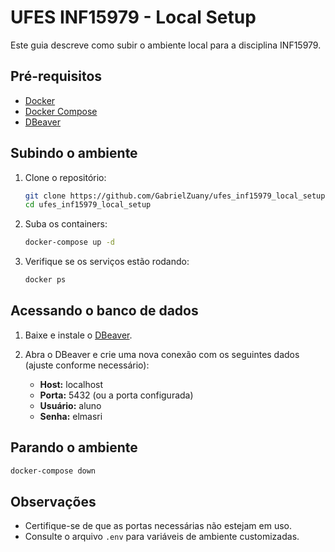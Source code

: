 # UFES INF15979 - Local Setup

Este guia descreve como subir o ambiente local para a disciplina INF15979.

## Pré-requisitos

- [Docker](https://www.docker.com/get-started)
- [Docker Compose](https://docs.docker.com/compose/install/)
- [DBeaver](https://dbeaver.io/download/)

## Subindo o ambiente

1. Clone o repositório:
    ```bash
    git clone https://github.com/GabrielZuany/ufes_inf15979_local_setup.git
    cd ufes_inf15979_local_setup
    ```

2. Suba os containers:
    ```bash
    docker-compose up -d
    ```

3. Verifique se os serviços estão rodando:
    ```bash
    docker ps
    ```

## Acessando o banco de dados

1. Baixe e instale o [DBeaver](https://dbeaver.io/download/).
2. Abra o DBeaver e crie uma nova conexão com os seguintes dados (ajuste conforme necessário):

    - **Host:** localhost
    - **Porta:** 5432 (ou a porta configurada)
    - **Usuário:** aluno
    - **Senha:** elmasri

## Parando o ambiente

```bash
docker-compose down
```

## Observações

- Certifique-se de que as portas necessárias não estejam em uso.
- Consulte o arquivo `.env` para variáveis de ambiente customizadas.
